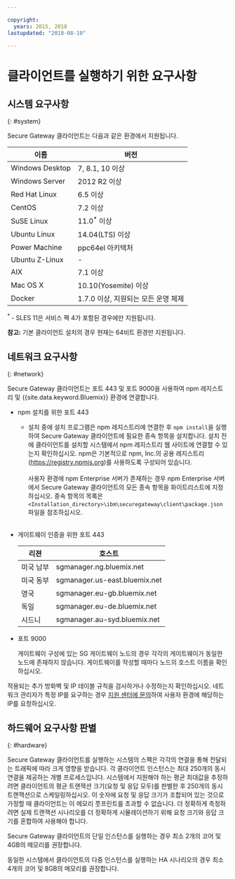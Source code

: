 ```yaml
---

copyright:
  years: 2015, 2018
lastupdated: "2018-08-10"

---
```


# 클라이언트를 실행하기 위한 요구사항

## 시스템 요구사항
{: #system}

Secure Gateway 클라이언트는 다음과 같은 환경에서 지원됩니다.

|이름 | 버전          |
| ------------- | ----------- |
| Windows Desktop | 7, 8.1, 10 이상 |
| Windows Server | 2012 R2 이상 |
| Red Hat Linux | 6.5 이상 |
| CentOS | 7.2 이상 |
| SuSE Linux | 11.0<sup>*</sup> 이상 |
| Ubuntu Linux | 14.04(LTS) 이상 |
| Power Machine | ppc64el 아키텍처 |
| Ubuntu Z-Linux | - |
|AIX | 7.1 이상 |
|Mac OS X | 10.10(Yosemite) 이상 |
|Docker | 1.7.0 이상, 지원되는 모든 운영 체제 |

<sup> * </sup>- SLES 11은 서비스 팩 4가 포함된 경우에만 지원됩니다.

<b>참고:</b> 기본 클라이언트 설치의 경우 현재는 64비트 환경만 지원됩니다.

## 네트워크 요구사항
{: #network}

Secure Gateway 클라이언트는 포트 443 및 포트 9000을 사용하여 npm 레지스트리 및 {{site.data.keyword.Bluemix}} 환경에 연결합니다.
- npm 설치를 위한 포트 443
  - 설치 중에 설치 프로그램은 npm 레지스트리에 연결한 후 `npm install`을 실행하여 Secure Gateway 클라이언트에 필요한 종속 항목을 설치합니다. 설치 전에 클라이언트를 설치할 시스템에서 npm 레지스트리 웹 사이트에 연결할 수 있는지 확인하십시오. npm은 기본적으로 npm, Inc.의 공용 레지스트리(https://registry.npmjs.org)를 사용하도록 구성되어 있습니다. <br><br>
사용자 환경에 npm Enterprise 서버가 존재하는 경우 npm Enterprise 서버에서 Secure Gateway 클라이언트의 모든 종속 항목을 화이트리스트에 지정하십시오. 종속 항목의 목록은 `<Installation_directory>\ibm\securegateway\client\package.json` 파일을 참조하십시오.<br><br>

- 게이트웨이 인증을 위한 포트 443


  |리젼  | 호스트 |
  | --  | --  |
  | 미국 남부  | sgmanager.ng.bluemix.net  |
  | 미국 동부  | sgmanager.us-east.bluemix.net  |
  |영국  | sgmanager.eu-gb.bluemix.net  |
  | 독일  | sgmanager.eu-de.bluemix.net  |
  | 시드니  | sgmanager.au-syd.bluemix.net  |


- 포트 9000

  게이트웨이 구성에 있는 SG 게이트웨이 노드의 경우 각각의 게이트웨이가 동일한 노드에 존재하지 않습니다. 게이트웨이를 작성할 때마다 노드의 호스트 이름을 확인하십시오.


적용되는 추가 방화벽 및 IP 테이블 규칙을 검사하거나 수정하는지 확인하십시오. 네트워크 관리자가 특정 IP를 요구하는 경우 [지원 센터에 문의](/docs/services/SecureGateway/securegateway_troubleshooting.html#support)하여 사용자 환경에 해당하는 IP를 요청하십시오.


## 하드웨어 요구사항 판별
{: #hardware}

Secure Gateway 클라이언트를 실행하는 시스템의 스펙은 각각의 연결을 통해 전달되는 트래픽에 따라 크게 영향을 받습니다. 각 클라이언트 인스턴스는 최대 250개의 동시 연결을 제공하는 개별 프로세스입니다.  시스템에서 지원해야 하는 평균 최대값을 추정하려면 클라이언트의 평균 트랜잭션 크기(요청 및 응답 모두)를 판별한 후 250개의 동시 트랜잭션으로 스케일링하십시오. 이 숫자에 요청 및 응답 크기가 조합되어 있는 것으로 가정할 때 클라이언트는 이 메모리 풋프린트를 초과할 수 없습니다. 더 정확하게 측정하려면 실제 트랜잭션 시나리오를 더 정확하게 시뮬레이션하기 위해 요청 크기와 응답 크기를 혼합하여 사용해야 합니다.

Secure Gateway 클라이언트의 단일 인스턴스를 실행하는 경우 최소 2개의 코어 및 4GB의 메모리를 권장합니다.

동일한 시스템에서 클라이언트의 다중 인스턴스를 실행하는 HA 시나리오의 경우 최소 4개의 코어 및 8GB의 메모리를 권장합니다.
